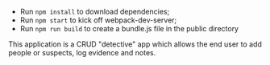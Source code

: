 - Run `npm install` to download dependencies;
- Run `npm start` to kick off webpack-dev-server;
- Run `npm run build` to create a bundle.js file in the public directory

This application is a CRUD "detective" app which allows the end user to add people or suspects, log evidence and notes. 
